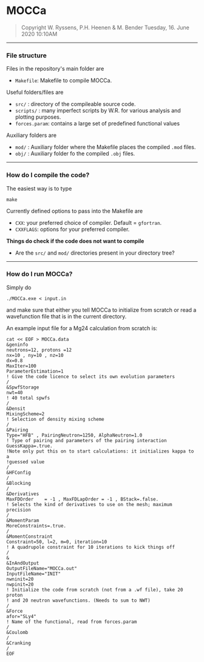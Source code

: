 
# MOCCa
> Copyright W. Ryssens, P.H. Heenen & M. Bender
> Tuesday, 16. June 2020 10:10AM 

-------
### File structure

Files in the repository's main folder are

*  `Makefile`: Makefile to compile MOCCa. 

Useful folders/files are

*  `src/` :   directory of the compileable source code.
* `scripts/` : many imperfect scripts by W.R. for various analysis and plotting purposes. 
* `forces.param`: contains a large set of predefined functional values

Auxiliary folders are

* `mod/` : Auxiliary folder where the Makefile places the compiled `.mod` files.
* `obj/` :  Auxiliary folder fo the compiled `.obj` files. 

-------
### How do I compile the code?

The easiest way is to type

`make`

Currently defined options to pass into the Makefile are

* `CXX`: your preferred choice of compiler. Default = `gfortran`.
* `CXXFLAGS`:  options for your preferred compiler.  


__Things do check if the code does not want to compile__

* Are the `src/` and `mod/`  directories present in your directory tree?

-------
### How do I run MOCCa? 

Simply do

	./MOCCa.exe < input.in 
	
and make sure that either you tell MOCCa to initialize from scratch or read a wavefunction file that is in the current directory.

An example input file for a Mg24 calculation from scratch is:

	cat << EOF > MOCCa.data
	&geninfo
	neutrons=12, protons =12
	nx=10 , ny=10 , nz=10
	dx=0.8
	MaxIter=100
	ParameterEstimation=1 
	! Give the code licence to select its own evolution parameters
	/
	&SpwfStorage
	nwt=40
	! 40 total spwfs
	/
	&Densit
	MixingScheme=2
	! Selection of density mixing scheme
	/
	&Pairing
	Type="HFB" , PairingNeutron=1250, AlphaNeutron=1.0
	! Type of pairing and parameters of the pairing interaction
	GuessKappa=.true.
	!Note only put this on to start calculations: it initializes kappa to a
	!guessed value
	/
	&HFConfig
	/
	&Blocking
	/
	&Derivatives
	MaxFDOrder    = -1 , MaxFDLapOrder = -1 , BStack=.false.
	! Selects the kind of derivatives to use on the mesh; maximum precision
	/
	&MomentParam
	MoreConstraints=.true.
	/
	&MomentConstraint
	Constraint=50, l=2, m=0, iteration=10
	! A quadrupole constraint for 10 iterations to kick things off
	/
	&
	&InAndOutput
	OutputFileName="MOCCa.out"
	InputFileName="INIT"
	nwninit=20
	nwpinit=20
	! Initialize the code from scratch (not from a .wf file), take 20 proton
	! and 20 neutron wavefunctions. (Needs to sum to NWT)
	/
	&Force
	afor="SLy4"
	! Name of the functional, read from forces.param
	/
	&Coulomb
	/
	&Cranking
	/
	EOF